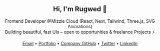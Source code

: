 <h2 align="center">Hi, I'm Rugwed 👋</h2>

<p align="center">
  Frontend Developer @Mizzle Cloud (React, Next, Tailwind, Three.js, SVG Animations) <br/>
  Building beautiful, fast UIs – open to opportunities & freelance Projects ⚡
</p>

<p align="center">
  <a href="mailto:tech.rugwed@gmail.com">Email</a> • 
  <a href="https://rugwedportfolio.netlify.app">Portfolio</a> • 
  <a href="https://github.com/rugwedb07">Company GitHub</a> • 
   <a href="https://x.com/Rugs_07">Twitter</a> • 
  <a href="https://www.linkedin.com/in/rugwedbodhankar37/">LinkedIn</a>
</p>
